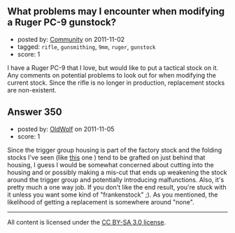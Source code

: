## What problems may I encounter when modifying a Ruger PC-9 gunstock?

- posted by: [Community](https://stackexchange.com/users/-1/-1-community) on 2011-11-02
- tagged: `rifle`, `gunsmithing`, `9mm`, `ruger`, `gunstock`
- score: 1

I have a Ruger PC-9 that I love, but would like to put a tactical stock on it. Any comments on potential problems to look out for when modifying the current stock. Since the rifle is no longer in production, replacement stocks are non-existent.


## Answer 350

- posted by: [OldWolf](https://stackexchange.com/users/-1/111-oldwolf) on 2011-11-05
- score: 1

Since the trigger group housing is part of the factory stock and the folding stocks I've seen (like [this](http://thefiringline.com/forums/showthread.php?t=235432) one ) tend to be grafted on just behind that housing, I guess I would be somewhat concerned about cutting into the housing and or possibly making a mis-cut that ends up weakening the stock around the trigger group and potentially introducing malfunctions. Also, it's pretty much a one way job. If you don't like the end result, you're stuck with it unless you want some kind of "frankenstock" ;). As you mentioned, the likelihood of getting a replacement is somewhere around "none".



---

All content is licensed under the [CC BY-SA 3.0 license](https://creativecommons.org/licenses/by-sa/3.0/).
